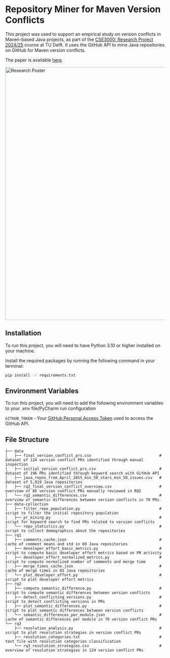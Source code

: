 # Repository Miner for Maven Version Conflicts

This project was used to support an empirical study on version conflicts in Maven-based Java projects, as part of the
[CSE3000: Research Project 2024/25](https://github.com/TU-Delft-CSE/Research-Project) course at TU Delft. It uses the GitHub API to mine Java repositories on GitHub for Maven version conflicts. 

The paper is available [here](https://resolver.tudelft.nl/uuid:767614b7-ba68-4cba-a490-b42f5d226cea).

<img src="https://github.com/user-attachments/assets/e565a101-2700-4bd1-a245-5718485aebbc" alt="Research Poster" width="800"/>



## Installation
To run this project, you will need to have Python 3.10 or higher installed on your machine.

Install the required packages by running the following command in your terminal:

```bash
pip install -r requirements.txt
```

## Environment Variables

To run this project, you will need to add the following environment variables to your .env file/PyCharm run
configuration

`GITHUB_TOKEN` -
Your [GitHub Personal Access Token](https://docs.github.com/en/authentication/keeping-your-account-and-data-secure/managing-your-personal-access-tokens)
used to access the GitHub API. 

## File Structure
```
├── data
│   ├── final_version_conflict_prs.csv                              # dataset of 124 version conflict PRs identified through manual inspection    
│   ├── initial_version_conflict_prs.csv                            # dataset of 196 PRs identified through keyword search with GitHub API
│   ├── java_repos_from_April_2015_min_50_stars_min_50_issues.csv   # dataset of 5,919 Java repositories
│   ├── rq2_final_version_conflict_overview.csv                     # overview of 85 version conflict PRs manually reviewed in RQ2
│   └── rq2_semantic_differences.csv                                # overview of semantic differences between version conflicts in 70 PRs
├── data-collection
│   ├── filter_repo_population.py                                   # script to filter the initial repository population
│   ├── pr_mining.py                                                # script for keyword search to find PRs related to version conflicts
│   └── repo_statistics.py                                          # script to collect demographics about the repositories
├── rq1
│   ├── comments_cache.json                                         # cache of comment means and std in 69 Java repositories
│   ├── developer_effort_basic_metrics.py                           # script to compute basic developer effort metrics based on PR activity
│   ├── developer_effort_normalized_metrics.py                      # script to compute normalized number of comments and merge time
│   ├── merge_times_cache.json                                      # cache of merge times in 85 Java repositories
│   └── plot_developer_effort.py                                    # script to plot developer effort metrics
├── rq2
│   ├── compute_semantic_difference.py                              # script to compute semantic differences between version conflicts
│   ├── detect_conflicting_versions.py                              # script to detect conflicting versions in PRs
│   ├── plot_semantic_differences.py                                # script to plot semantic differences between version conflicts
│   └── semantic_differences_per_module.json                        # cache of semantic differences per module in 70 version conflict PRs
└── rq3
    ├── resolution_analysis.py                                      # script to plot resolution strategies in version conflict PRs
    ├── resolution_categories.txt                                   # text file with resolution categories classification
    └── rq3_resolution_strategies.csv                               # overview of resolution strategies in 124 version conflict PRs
```    

